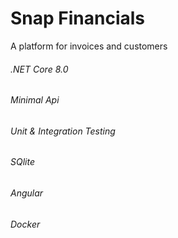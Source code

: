 # Snap Financials 

A platform for invoices and customers

###### .NET Core 8.0
###### Minimal Api
###### Unit & Integration Testing
###### SQlite
###### Angular
###### Docker
